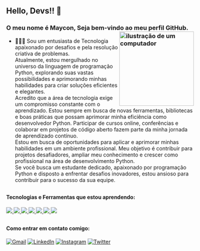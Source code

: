 

## Hello, Devs!! 👋
### O meu nome é Maycon, Seja bem-vindo ao meu perfil GitHub. <img src="https://raw.githubusercontent.com/MicaelliMedeiros/micaellimedeiros/master/image/computer-illustration.png" alt="ilustração de um computador" min-width="200px" max-width="200px" width="200px" align="right">

- 👨🏾‍💻 Sou um entusiasta de Tecnologia apaixonado por desafios e pela resolução criativa de problemas.<br> Atualmente, estou mergulhado no universo da linguagem de programação Python, explorando suas vastas possibilidades e aprimorando minhas habilidades para criar soluções eficientes e elegantes. <br>
Acredito que a área de tecnologia exige um compromisso constante com o aprendizado. Estou sempre em busca de novas ferramentas, bibliotecas e boas práticas que possam aprimorar minha eficiência como desenvolvedor Python. Participar de cursos online, conferências e colaborar em projetos de código aberto fazem parte da minha jornada de aprendizado contínuo. <br>
Estou em busca de oportunidades para aplicar e aprimorar minhas habilidades em um ambiente profissional. Meu objetivo é contribuir para projetos desafiadores, ampliar meu conhecimento e crescer como profissional na área de desenvolvimento Python. <br>
Se você busca um estudante dedicado, apaixonado por programação Python e disposto a enfrentar desafios inovadores, estou ansioso para contribuir para o sucesso da sua equipe.

##

#### Tecnologias e Ferramentas que estou aprendendo:
<div>
<a href="https://developer.mozilla.org/pt-BR/docs/Web/Python">
  <img src="https://skillicons.dev/icons?i=python"/>
</a>
<a href="https://developer.mozilla.org/pt-BR/docs/Web/Django">
  <img src="https://skillicons.dev/icons?i=django"/>
</a> 
<a href="https://developer.mozilla.org/pt-BR/docs/Web/Flask">
  <img src="https://skillicons.dev/icons?i=flask"/>
</a> 
</a>
<a href="https://git-scm.com" >
  <img src="https://skillicons.dev/icons?i=git"/>
</a>
<a href="https://github.com/pt" >
  <img src="https://skillicons.dev/icons?i=github"/>
</a>
<a href="https://code.visualstudio.com" >
  <img src="https://skillicons.dev/icons?i=vscode"/>
</a>
<a href="https://powershell.com" >
  <img src="https://skillicons.dev/icons?i=powershell"/>
</a>
</div>

##

#### Como entrar em contato comigo:

<div>
  
[![Gmail](https://img.shields.io/badge/Gmail-D14836?style=for-the-badge&logo=gmail&logoColor=white)](mailto:mgr8272@gmail.com)
[![LinkedIn](https://img.shields.io/badge/LinkedIn-0077B5?style=for-the-badge&logo=linkedin&logoColor=white)](https://www.linkedin.com/in/maycon-rocha-7b8759164/)
[![Instagram](https://img.shields.io/badge/Instagram-E4405F?style=for-the-badge&logo=instagram&logoColor=white)](https://www.instagram.com/maycongr)
[![Twitter](https://img.shields.io/badge/Twitter-00acee?style=for-the-badge&logo=twitter&logoColor=white)](https://www.twitter.com/MayconRocha1)
</div>


